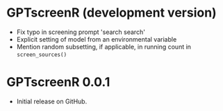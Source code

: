 # GPTscreenR (development version)

- Fix typo in screening prompt 'search search'
- Explicit setting of model from an environmental variable
- Mention random subsetting, if applicable, in running count in
  `screen_sources()`

# GPTscreenR 0.0.1

- Initial release on GitHub.
